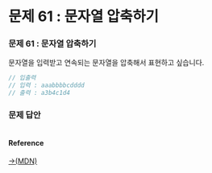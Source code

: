 # 문제 61 : 문자열 압축하기

### 문제 61 : 문자열 압축하기

문자열을 입력받고 연속되는 문자열을 압축해서 표현하고 싶습니다.

```javascript
// 입출력
// 입력 : aaabbbbcdddd
// 출력 : a3b4c1d4
```

### 문제 답안



```javascript

```

#### Reference

[→\(MDN\)](https://developer.mozilla.org/ko/docs/Web/JavaScript/Reference/Global_Objects/Date/Date)

